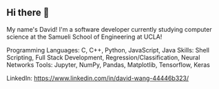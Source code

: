 ## Hi there 👋

My name's David! I'm a software developer currently studying computer science at the Samueli School of Engineering at UCLA!

Programming Languages: C, C++, Python, JavaScript, Java
Skills: Shell Scripting, Full Stack Development, Regression/Classification, Neural Networks
Tools: Jupyter, NumPy, Pandas, Matplotlib, Tensorflow, Keras

LinkedIn: https://www.linkedin.com/in/david-wang-44446b323/
